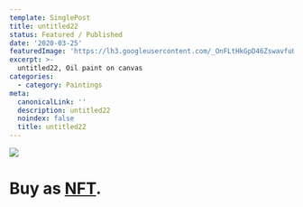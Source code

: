 ```yaml
---
template: SinglePost
title: untitled22
status: Featured / Published
date: '2020-03-25'
featuredImage: 'https://lh3.googleusercontent.com/_OnFLtHkGpD46ZswavfuUZOEXM2zSfkhELykcWEkSSZ8gK5sglMXJpMnWowM42e32V0-vzfD0fGC-Ori-DFABERc7kSdH8qlzlth=w600'
excerpt: >-
  untitled22, Oil paint on canvas
categories:
  - category: Paintings
meta:
  canonicalLink: ''
  description: untitled22
  noindex: false
  title: untitled22
---
```

![](https://lh3.googleusercontent.com/_OnFLtHkGpD46ZswavfuUZOEXM2zSfkhELykcWEkSSZ8gK5sglMXJpMnWowM42e32V0-vzfD0fGC-Ori-DFABERc7kSdH8qlzlth=w600)

# Buy as **[NFT](https://opensea.io/assets/0x495f947276749ce646f68ac8c248420045cb7b5e/62039412101769961261145110206393106663163125283349866564998716394812494315521/)**.
